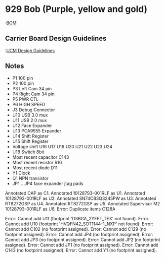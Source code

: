 # 929 Bob (Purple, yellow and gold)

:[BOM](./929-BOM.md)

## Carrier Board Design Guidelines

:[UCM Design Guidelines](../refs/Compulab/DESIGN_GUIDELINES.md)


## Notes

- P1 100 pin
- P2 100 pin
- P3 Left Cam 34 pin
- P4 Right Cam 34 pin
- P5 PWR CTL
- P6 HIGH SPEED
- J3 Debug Connector
- U10 USB 3.0 mux
- U11 USB 2.0 mux
- U12 Face Expander
- U13 PCA9555 Expander
- U14 Shift Register
- U15 Shift Register
- Voltage shift U16 U17 U19 U20 U21 U22 U23 U24
- U18 Switch 8bit
- Most recent capacitor C143
- Most recent resistor R16
- Most recent diode D11
- Y1 Clock
- Q1 NPN transistor
- JP1 .. JP4 face expander jtag pads

Annotated CAP as C1.
Annotated 10128793-001RLF as U1.
Annotated 10128793-001RLF as U2.
Annotated SN74CB3Q3245PW as U3.
Annotated RT8272GSP as U4.
Annotated RT8272GSP as U5.
Annotated Supervisor M2 10128793-001RLF as U6.
Error: Duplicate items C128A 


Error: Cannot add U11 (footprint 'DSBGA_2YFFT_TEX' not found).
Error: Cannot add U10 (footprint 'HVQFN42_SOT1144-1_NXP' not found).
Error: Cannot add C102 (no footprint assigned).
Error: Cannot add C129 (no footprint assigned).
Error: Cannot add JP4 (no footprint assigned).
Error: Cannot add JP3 (no footprint assigned).
Error: Cannot add JP2 (no footprint assigned).
Error: Cannot add JP1 (no footprint assigned).
Error: Cannot add C143 (no footprint assigned).
Error: Cannot add Y1 (no footprint assigned).
